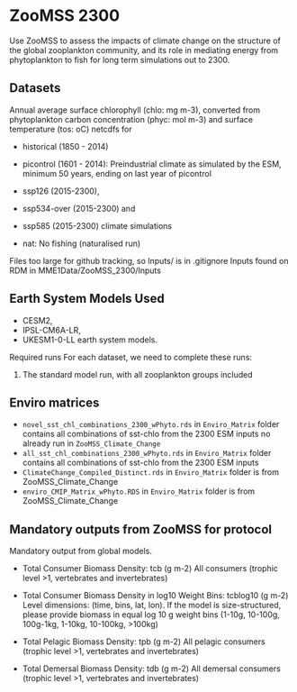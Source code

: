 # ZooMSS 2300

Use ZooMSS to assess the impacts of climate change on the structure of the global zooplankton community, and its role in mediating energy from phytoplankton to fish for long term simulations out to 2300.

## Datasets ##
Annual average surface chlorophyll (chlo: mg m-3), converted from phytoplankton carbon concentration (phyc: mol m-3) and surface temperature (tos: oC) netcdfs for 
* historical (1850 - 2014)
* picontrol (1601 - 2014): Preindustrial climate as simulated by the ESM, minimum 50 years, ending on last year of picontrol
* ssp126 (2015-2300), 
* ssp534-over (2015-2300) and 
* ssp585 (2015-2300) climate simulations

* nat: No fishing (naturalised run)

Files too large for github tracking, so Inputs/ is in .gitignore
Inputs found on RDM in MME1Data/ZooMSS_2300/Inputs

## Earth System Models Used
* CESM2, 
* IPSL-CM6A-LR, 
* UKESM1-0-LL earth system models. 

Required runs
For each dataset, we need to complete these runs:
1)	The standard model run, with all zooplankton groups included

## Enviro matrices
* `novel_sst_chl_combinations_2300_wPhyto.rds` in `Enviro_Matrix` folder contains all combinations of sst-chlo from the 2300 ESM inputs no already run in `ZooMSS_Climate_Change`
* `all_sst_chl_combinations_2300_wPhyto.rds` in `Enviro_Matrix` folder contains all combinations of sst-chlo from the 2300 ESM inputs
* `ClimateChange_Compiled_Distinct.rds` in `Enviro_Matrix` folder is from ZooMSS_Climate_Change
* `enviro_CMIP_Matrix_wPhyto.RDS` in `Enviro_Matrix` folder is from ZooMSS_Climate_Change

## Mandatory outputs from ZooMSS for protocol
Mandatory output from global models.

- Total Consumer Biomass Density: tcb (g m-2)
    All consumers (trophic level >1, vertebrates and invertebrates)

- Total Consumer Biomass Density in log10 Weight Bins: tcblog10 (g m-2)
    Level dimensions: (time, bins, lat, lon).
    If the model is size-structured, please provide biomass in equal log 10 g weight bins (1-10g, 10-100g, 100g-1kg, 1-10kg, 10-100kg, >100kg)

- Total Pelagic Biomass Density: tpb (g m-2)
    All pelagic consumers (trophic level >1, vertebrates and invertebrates)
  
- Total Demersal Biomass Density: tdb (g m-2)
    All demersal consumers (trophic level >1, vertebrates and invertebrates)


